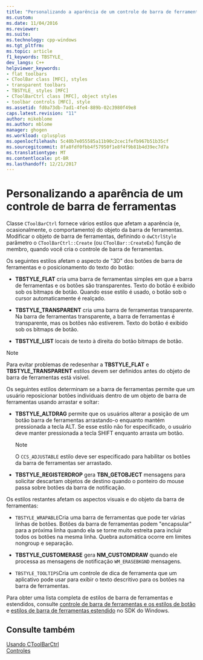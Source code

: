 ```yaml
---
title: "Personalizando a aparência de um controle de barra de ferramentas | Microsoft Docs"
ms.custom: 
ms.date: 11/04/2016
ms.reviewer: 
ms.suite: 
ms.technology: cpp-windows
ms.tgt_pltfrm: 
ms.topic: article
f1_keywords: TBSTYLE_
dev_langs: C++
helpviewer_keywords:
- flat toolbars
- CToolBar class [MFC], styles
- transparent toolbars
- TBSTYLE_ styles [MFC]
- CToolBarCtrl class [MFC], object styles
- toolbar controls [MFC], style
ms.assetid: fd0a73db-7ad1-4fe4-889b-02c3980f49e8
caps.latest.revision: "11"
author: mikeblome
ms.author: mblome
manager: ghogen
ms.workload: cplusplus
ms.openlocfilehash: 5c40b7e055585a11b90c2cec1fefb967b51b35cf
ms.sourcegitcommit: 8fa8fdf0fbb4f57950f1e8f4f9b81b4d39ec7d7a
ms.translationtype: MT
ms.contentlocale: pt-BR
ms.lasthandoff: 12/21/2017
---
```

# <a name="customizing-the-appearance-of-a-toolbar-control"></a>Personalizando a aparência de um controle de barra de ferramentas
Classe `CToolBarCtrl` fornece vários estilos que afetam a aparência (e, ocasionalmente, o comportamento) do objeto da barra de ferramentas. Modificar o objeto de barra de ferramentas, definindo o `dwCtrlStyle` parâmetro o `CToolBarCtrl::Create` (ou `CToolBar::CreateEx`) função de membro, quando você cria o controle de barra de ferramentas.  
  
 Os seguintes estilos afetam o aspecto de "3D" dos botões de barra de ferramentas e o posicionamento do texto do botão:  
  
-   **TBSTYLE_FLAT** cria uma barra de ferramentas simples em que a barra de ferramentas e os botões são transparentes. Texto do botão é exibido sob os bitmaps de botão. Quando esse estilo é usado, o botão sob o cursor automaticamente é realçado.  
  
-   **TBSTYLE_TRANSPARENT** cria uma barra de ferramentas transparente. Na barra de ferramentas transparente, a barra de ferramentas é transparente, mas os botões não estiverem. Texto do botão é exibido sob os bitmaps de botão.  
  
-   **TBSTYLE_LIST** locais de texto à direita do botão bitmaps de botão.  
  
> [!NOTE]
>  Para evitar problemas de redesenhar a **TBSTYLE_FLAT** e **TBSTYLE_TRANSPARENT** estilos devem ser definidos antes do objeto de barra de ferramentas está visível.  
  
 Os seguintes estilos determinam se a barra de ferramentas permite que um usuário reposicionar botões individuais dentro de um objeto de barra de ferramentas usando arrastar e soltar:  
  
-   **TBSTYLE_ALTDRAG** permite que os usuários alterar a posição de um botão barra de ferramentas arrastando-o enquanto mantém pressionada a tecla ALT. Se esse estilo não for especificado, o usuário deve manter pressionada a tecla SHIFT enquanto arrasta um botão.  
  
    > [!NOTE]
    >  O `CCS_ADJUSTABLE` estilo deve ser especificado para habilitar os botões da barra de ferramentas ser arrastado.  
  
-   **TBSTYLE_REGISTERDROP** gera **TBN_GETOBJECT** mensagens para solicitar descartam objetos de destino quando o ponteiro do mouse passa sobre botões da barra de notificação.  
  
 Os estilos restantes afetam os aspectos visuais e do objeto da barra de ferramentas:  
  
-   `TBSTYLE_WRAPABLE`Cria uma barra de ferramentas que pode ter várias linhas de botões. Botões da barra de ferramentas podem "encapsular" para a próxima linha quando ela se torne muito estreita para incluir todos os botões na mesma linha. Quebra automática ocorre em limites nongroup e separação.  
  
-   **TBSTYLE_CUSTOMERASE** gera **NM_CUSTOMDRAW** quando ele processa as mensagens de notificação `WM_ERASEBKGND` mensagens.  
  
-   `TBSTYLE_TOOLTIPS`Cria um controle de dica de ferramenta que um aplicativo pode usar para exibir o texto descritivo para os botões na barra de ferramentas.  
  
 Para obter uma lista completa de estilos de barra de ferramentas e estendidos, consulte [controle de barra de ferramentas e os estilos de botão](http://msdn.microsoft.com/library/windows/desktop/bb760439) e [estilos de barra de ferramentas estendido](http://msdn.microsoft.com/library/windows/desktop/bb760430) no SDK do Windows.  
  
## <a name="see-also"></a>Consulte também  
 [Usando CToolBarCtrl](../mfc/using-ctoolbarctrl.md)   
 [Controles](../mfc/controls-mfc.md)

